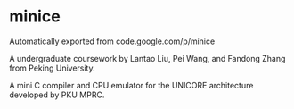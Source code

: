 # minice
Automatically exported from code.google.com/p/minice

A undergraduate coursework by Lantao Liu, Pei Wang, and Fandong Zhang from Peking University.

A mini C compiler and CPU emulator for the UNICORE architecture developed by PKU MPRC.
